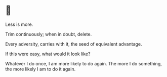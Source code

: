 # 🥋

Less is more.

Trim continuously; when in doubt, delete.

Every adversity, carries with it, the seed of equivalent advantage.

If this were easy, what would it look like?

Whatever I do once, I am more likely to do again.
The more I do something, the more likely I am to do it again.
